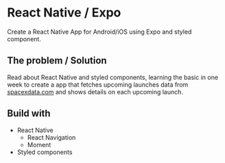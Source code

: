# React Native / Expo

Create a React Native App for Android/iOS using Expo and styled component.

## The problem / Solution

Read about React Native and styled components, learning the basic in one week to create a app that fetches upcoming launches data from [spacexdata.com](https://api.spacexdata.com/v3/launches/upcoming) and shows details on each upcoming launch.

## Build with 

* React Native
  * React Navigation
  * Moment
* Styled components
